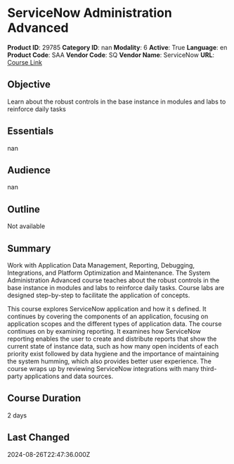 # ServiceNow Administration Advanced

**Product ID**: 29785
**Category ID**: nan
**Modality**: 6
**Active**: True
**Language**: en
**Product Code**: SAA
**Vendor Code**: SQ
**Vendor Name**: ServiceNow
**URL**: [Course Link](https://www.fastlaneus.com/course/servicenow-saa)

## Objective
Learn about the robust controls in the base instance in modules and labs to reinforce daily tasks

## Essentials
nan

## Audience
nan

## Outline
Not available

## Summary
Work with Application Data Management, Reporting, Debugging, Integrations, and Platform Optimization and Maintenance. The System Administration Advanced course teaches about the robust controls in the base instance in modules and labs to reinforce daily tasks. Course labs are designed step-by-step to facilitate the application of concepts.

This course explores ServiceNow application and how it s defined. It continues by covering the components of an application, focusing on application scopes and the different types of application data. The course continues on by examining reporting. It examines how ServiceNow reporting enables the user to create and distribute reports that show the current state of instance data, such as how many open incidents of each priority exist followed by data hygiene and the importance of maintaining the system humming, which also provides better user experience. The course wraps up by reviewing ServiceNow integrations with many third-party applications and data sources.

## Course Duration
2 days

## Last Changed
2024-08-26T22:47:36.000Z
